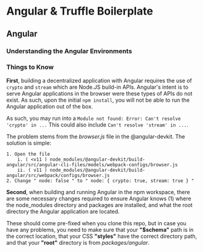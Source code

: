 # Angular & Truffle Boilerplate


## Angular

### Understanding the Angular Environments


### Things to Know

**First**, building a decentralized application with Angular requires the use of ```crypto``` and ```stream```
which are Node.JS build-in APIs. Angular's intent is to serve Angular applications in the browser were
these types of APIs do not exist. As such, upon the initial ```npm install```, you will not be able to
run the Angular application out of the box. 

As such, you may run into a ```Module not found: Error: Can't resolve 'crypto' in ...``` This could also 
include ```Can't resolve 'stream' in ...```. 

The problem stems from the *browser.js* file in the @angular-devkit. The solution is simple: 

    1. Open the file 
        i. ( <v11 ) node_modules/@angular-devkit/build-angular/src/angular-cli-files/models/webpack-configs/browser.js
        ii. ( v11 ) node_modules/@angular-devkit/build-angular/src/webpack/configs/browser.js
    2. Change " node: false " to " node: { crypto: true, stream: true } "


**Second**, when building and running Angular in the npm workspace, there are some necessary changes
required to ensure Angular knows (1) where the node_modules directory and packages are installed, and
what the root directory the Angular application are located.

These should come pre-fixed when you clone this repo, but in case you have any problems, you need to make sure that your **"$schema"** path is in the correct location, that your CSS **"styles"** have the correct 
directory path, and that your **"root"** directory is from *packages/angular*.